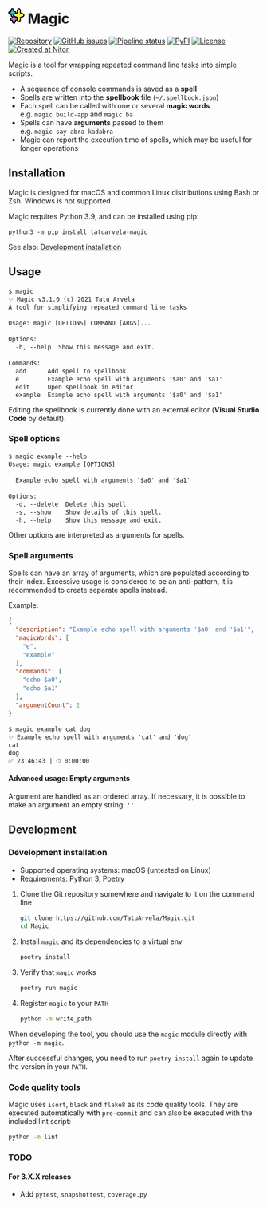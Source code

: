 # ![Magic icon](./icon.png?raw=true "Magic icon") Magic

[![Repository](https://img.shields.io/badge/repository-gray.svg?logo=github)](https://github.com/TatuArvela/Magic)
[![GitHub issues](https://img.shields.io/github/issues/TatuArvela/Magic)](https://github.com/TatuArvela/Magic/issues)
[![Pipeline status](https://github.com/TatuArvela/Magic/actions/workflows/verify.yml/badge.svg?event=push)](https://github.com/TatuArvela/Magic/actions/workflows/verify.yml)
[![PyPI](https://img.shields.io/pypi/v/tatuarvela-magic)](https://pypi.org/project/tatuarvela-magic/)
[![License](https://img.shields.io/github/license/TatuArvela/Magic)](https://github.com/TatuArvela/Magic/blob/master/LICENSE)
[![Created at Nitor](https://img.shields.io/badge/created%20at-Nitor-informational.svg)](https://nitor.com/)

Magic is a tool for wrapping repeated command line tasks into simple scripts.

* A sequence of console commands is saved as a **spell**
* Spells are written into the **spellbook** file (`~/.spellbook.json`)
* Each spell can be called with one or several **magic words**  
  e.g. `magic build-app` and `magic ba`
* Spells can have **arguments** passed to them  
  e.g. `magic say abra kadabra`
* Magic can report the execution time of spells, which may be useful for longer
  operations

## Installation

Magic is designed for macOS and common Linux distributions using Bash or Zsh.
Windows is not supported.

Magic requires Python 3.9, and can be installed using pip:

```console
python3 -m pip install tatuarvela-magic
```

See also: [Development installation](#development-installation)

## Usage

```console
$ magic
✨ Magic v3.1.0 (c) 2021 Tatu Arvela
A tool for simplifying repeated command line tasks

Usage: magic [OPTIONS] COMMAND [ARGS]...

Options:
  -h, --help  Show this message and exit.

Commands:
  add      Add spell to spellbook
  e        Example echo spell with arguments '$a0' and '$a1'
  edit     Open spellbook in editor
  example  Example echo spell with arguments '$a0' and '$a1'
```

Editing the spellbook is currently done with an external editor (**Visual Studio
Code** by default).

### Spell options

```console
$ magic example --help
Usage: magic example [OPTIONS]

  Example echo spell with arguments '$a0' and '$a1'

Options:
  -d, --delete  Delete this spell.
  -s, --show    Show details of this spell.
  -h, --help    Show this message and exit.
```

Other options are interpreted as arguments for spells.

### Spell arguments

Spells can have an array of arguments, which are populated according to their
index. Excessive usage is considered to be an anti-pattern, it is recommended to
create separate spells instead.

Example:

```json
{
  "description": "Example echo spell with arguments '$a0' and '$a1'",
  "magicWords": [
    "e",
    "example"
  ],
  "commands": [
    "echo $a0",
    "echo $a1"
  ],
  "argumentCount": 2
}
```

```console
$ magic example cat dog
✨ Example echo spell with arguments 'cat' and 'dog'
cat
dog
✅ 23:46:43 | ⏱ 0:00:00
```

#### Advanced usage: Empty arguments

Argument are handled as an ordered array. If necessary, it is possible to make an argument an empty string: `''`.

## Development

### Development installation

* Supported operating systems: macOS (untested on Linux)
* Requirements: Python 3, Poetry

1. Clone the Git repository somewhere and navigate to it on the command line

   ```bash
   git clone https://github.com/TatuArvela/Magic.git
   cd Magic
   ```

2. Install `magic` and its dependencies to a virtual env

   ```bash
   poetry install
   ```

3. Verify that `magic` works

   ```bash
   poetry run magic
   ```

4. Register `magic` to your `PATH`

    ```bash
    python -m write_path
    ```

When developing the tool, you should use the `magic` module directly
with `python -m magic`.

After successful changes, you need to run `poetry install` again to update the
version in your `PATH`.

### Code quality tools

Magic uses `isort`, `black` and `flake8` as its code quality tools. They are
executed automatically with `pre-commit` and can also be executed with the
included lint script:

```bash
python -m lint
```

### TODO

#### For 3.X.X releases

* Add `pytest`, `snapshottest`, `coverage.py`
